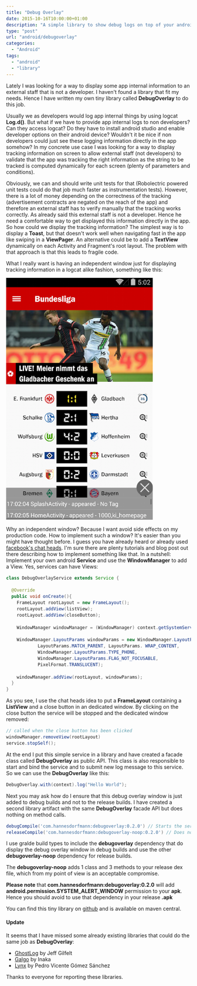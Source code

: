 ```yaml
---
title: "Debug Overlay"
date: 2015-10-16T10:00:00+01:00
description: "A simple library to show debug logs on top of your android app"
type: "post"
url: "android/debugoverlay"
categories: 
  - "Android"
tags:
  - "android"
  - "library"
---
```


Lately I was looking for a way to display some app internal information to an external staff  that is not a developer. I haven't found a library that fit my needs. Hence I have written my own tiny library called **DebugOverlay** to do this job.

Usually we as developers would log app internal things by using logcat **Log.d()**. But what if we have to provide app internal logs to non developers? Can they access logcat? Do they have to install android studio and enable developer options on their android device? Wouldn't it be nice if non developers could just see these logging information directly in the app somehow?
In my concrete use case I was looking for a way to display tracking information on screen to allow external staff (not developers) to validate that the app was tracking the right information as the string to be tracked is computed dynamically for each screen (plenty of parameters and conditions).

Obviously, we can and should write unit tests for that (Robolectric powered unit tests could do that job much faster as instrumentation tests). However, there is a lot of money depending on the correctness of the tracking (advertisement contracts are negated on the reach of the app) and therefore an external staff has to verify manually that the tracking works correctly. As already said this external staff is not a developer. Hence he need a comfortable way to get displayed this information directly in the app. So how could we display the tracking information? The simplest way is to display a **Toast**, but that doesn't work well when navigating fast in the app like swiping in a **ViewPager**. An alternative could be to add a **TextView** dynamically on each Activity and Fragment's root layout. The problem with that approach is that this leads to fragile code.

What I really want is having an independent window just for displaying tracking information in a logcat alike fashion, something like this:

![Debug Overlay](/images/debugoverlay.png)

 Why an independent window? Because I want avoid side effects on my production code. How to implement such a window? It's easier than you might have thought before. I guess you have already heard or already used [facebook's chat heads](https://www.facebook.com/help/android-app/101495056700254?rdrhc). I'm sure there are plenty tutorials and blog post out there describing how to implement something like that. In a nutshell: Implement your own android **Service** and use the **WindowManager** to add a View. Yes, services can have Views:

```java
class DebugOverlayService extends Service {

  @Override
  public void onCreate(){
    FrameLayout rootLayout = new FrameLayout();
    rootLayout.addView(listView);
    rootLayout.addView(closeButton);

    WindowManager windowManager = (WindowManager) context.getSystemService(Context.WINDOW_SERVICE);

    WindowManager.LayoutParams windowParams = new WindowManager.LayoutParams(
            LayoutParams.MATCH_PARENT, LayoutParams. WRAP_CONTENT,
            WindowManager.LayoutParams.TYPE_PHONE,
            WindowManager.LayoutParams.FLAG_NOT_FOCUSABLE,
            PixelFormat.TRANSLUCENT);

    windowManager.addView(rootLayout, windowParams);
  }
}
```

As you see, I use the chat heads idea to put a **FrameLayout** containing a **ListView** and a close button in an dedicated window. By clicking on the close button the service will be stopped and the dedicated window removed:

```java
// called when the close button has been clicked
windowManager.removeView(rootLayout)
service.stopSelf();
```

At the end I put this simple service in a library and have created a facade class called **DebugOverlay** as public API. This class is also responsible to start and bind the service and to submit new log message to this service. So we can use the **DebugOverlay** like this:

```java
DebugOverlay.with(context).log("Hello World");
```

Next you may ask how do I ensure that this debug overlay window is just added to debug builds and not to the release builds. I have created a second library artifact with the same **DebugOverlay** facade API but does nothing on method calls.

```groovy
debugCompile('com.hannesdorfmann:debugoverlay:0.2.0') // Starts the service and displays the overlay
releaseCompile('com.hannesdorfmann:debugoverlay-noop:0.2.0') // Does nothing
```

I use gralde build types to include the **debugoverlay** dependency that do display the debug overlay window in debug builds and use the other **debugoverlay-noop** dependency for release builds.

The **debugoverlay-noop** adds 1 class and 3 methods to your release dex file, which from my point of view is an acceptable compromise.

**Please note** that **com.hannesdorfmann:debugoverlay:0.2.0** will add **android.permission.SYSTEM_ALERT_WINDOW** permission to your **apk**. Hence you should avoid to use that dependency in your release **.apk**

You can find this tiny library on [github](https://github.com/sockeqwe/debugoverlay) and is available on maven central.

#### Update
It seems that I have missed some already existing libraries that could do the same job as **DebugOverlay**:

  - [GhostLog](https://github.com/jgilfelt/GhostLog) by Jeff Gilfelt
  - [Galgo](https://github.com/inaka/galgo) by Inaka
  - [Lynx](https://github.com/pedrovgs/Lynx) by Pedro Vicente Gómez Sánchez

Thanks to everyone for reporting these libraries.